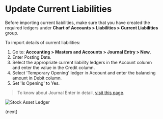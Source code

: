 <!-- add-breadcrumbs -->
# Update Current Liabilities

Before importing current liabilities, make sure that you have created the required ledgers under **Chart of Accounts > Liabilities > Current Liabilities** group.

To import details of current liabilities:

1. Go to: **Accounting > Masters and Accounts > Journal Entry > New**.
1. Enter Posting Date.
1. Select the appropriate current liability ledgers in the Account column and enter the value in the Credit column.
1. Select 'Temporary Opening' ledger in Account and enter the balancing amount in Debit column.
1. Set 'Is Opening' to Yes.

> To know about Journal Enter in detail, [visit this page](/docs/v13/user/manual/en/accounts/journal-entry).

<img class="screenshot" alt="Stock Asset Ledger" src="{{docs_base_url}}/v13/assets/img/accounts/opening_balance_current_liabilities.png">


{next}
